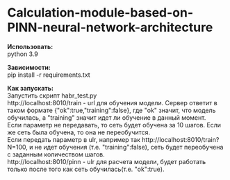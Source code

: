 # Calculation-module-based-on-PINN-neural-network-architecture

<b>Использовать:</b><br />
python 3.9<br />

<b>Зависимости:</b><br />
pip install -r requirements.txt<br />

<b>Как запускать:</b><br />
Запустить скрипт habr_test.py<br />
http://localhost:8010/train - url для обучения модели. Сервер ответит в таком формате {"ok":true,"training":false}, где "ok" значит, что модель обучилась, а "training" значит идет ли обучение в данный момент.<br />
Если параметр не передавать, то сеть будет обучена за 10 шагов. Если же сеть была обучена, то она не переобучится.<br />
Eсли передать параметр в ulr, например так http://localhost:8010/train?N=100, и не идет обучения (т.е. "training":false), сеть будет переобучена с заданным количеством шагов.<br />
http://localhost:8010/pinn - ulr для расчета модели, будет работать только после того как сеть обучилась(т.е. "ok":true).<br />